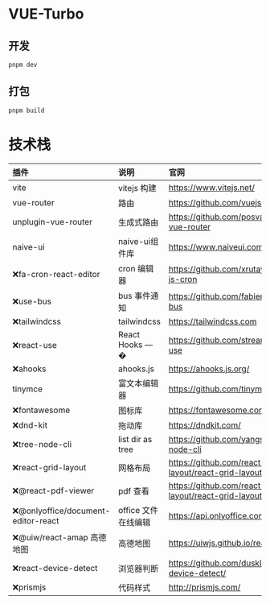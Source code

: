 # VUE-Turbo

## 开发

```
pnpm dev
```

## 打包

```
pnpm build
```

# 技术栈

| 插件                                | 说明                | 官网                                                   |
| :---------------------------------- | :------------------ | :----------------------------------------------------- |
| vite                                | vitejs 构建         | https://www.vitejs.net/                                |
| vue-router                   | 路由                | https://github.com/vuejs/router          |
| unplugin-vue-router                 | 生成式路由          | https://github.com/posva/unplugin-vue-router           |
| naive-ui                              | naive-ui组件库       | https://www.naiveui.com/    |
| ❌fa-cron-react-editor              | cron 编辑器         | https://github.com/xrutayisire/react-js-cron           |
| ❌use-bus                           | bus 事件通知        | https://github.com/fabienjuif/use-bus                  |
| ❌tailwindcss                         | tailwindcss         | https://tailwindcss.com                                |
| ❌react-use                         | React Hooks — �     | https://github.com/streamich/react-use                 |
| ❌ahooks                            | ahooks.js           | https://ahooks.js.org/                                 |
| tinymce                             | 富文本编辑器        | https://github.com/tinymce/tinymce                     |
| ❌fontawesome                       | 图标库              | https://fontawesome.com/                               |
| ❌dnd-kit                           | 拖动库              | https://dndkit.com/                                    |
| ❌tree-node-cli                     | list dir as tree    | https://github.com/yangshun/tree-node-cli              |
| ❌react-grid-layout                 | 网格布局            | https://github.com/react-grid-layout/react-grid-layout |
| ❌@react-pdf-viewer                 | pdf 查看            | https://github.com/react-grid-layout/react-grid-layout |
| ❌@onlyoffice/document-editor-react | office 文件在线编辑 | https://api.onlyoffice.com/                            |
| ❌@uiw/react-amap 高德地图          | 高德地图            | https://uiwjs.github.io/react-amap/                    |
| ❌react-device-detect               | 浏览器判断          | https://github.com/duskload/react-device-detect/       |
| ❌prismjs                           | 代码样式            | http://prismjs.com/                                    |
